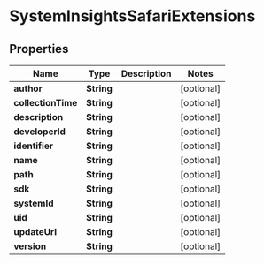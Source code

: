# SystemInsightsSafariExtensions

## Properties
Name | Type | Description | Notes
------------ | ------------- | ------------- | -------------
**author** | **String** |  |  [optional]
**collectionTime** | **String** |  |  [optional]
**description** | **String** |  |  [optional]
**developerId** | **String** |  |  [optional]
**identifier** | **String** |  |  [optional]
**name** | **String** |  |  [optional]
**path** | **String** |  |  [optional]
**sdk** | **String** |  |  [optional]
**systemId** | **String** |  |  [optional]
**uid** | **String** |  |  [optional]
**updateUrl** | **String** |  |  [optional]
**version** | **String** |  |  [optional]
